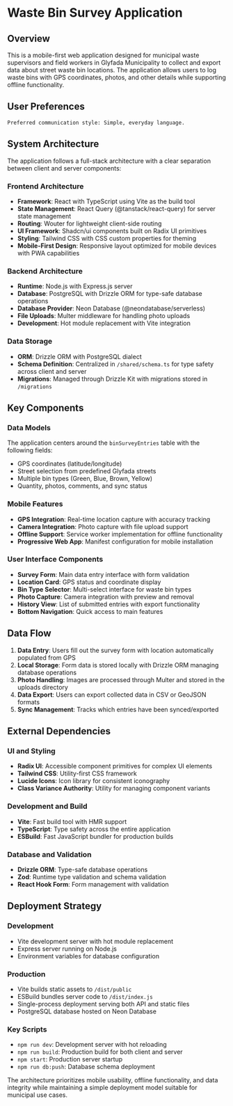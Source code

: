 # Waste Bin Survey Application

## Overview

This is a mobile-first web application designed for municipal waste supervisors and field workers in Glyfada Municipality to collect and export data about street waste bin locations. The application allows users to log waste bins with GPS coordinates, photos, and other details while supporting offline functionality.

## User Preferences

```
Preferred communication style: Simple, everyday language.
```

## System Architecture

The application follows a full-stack architecture with a clear separation between client and server components:

### Frontend Architecture
- **Framework**: React with TypeScript using Vite as the build tool
- **State Management**: React Query (@tanstack/react-query) for server state management
- **Routing**: Wouter for lightweight client-side routing
- **UI Framework**: Shadcn/ui components built on Radix UI primitives
- **Styling**: Tailwind CSS with CSS custom properties for theming
- **Mobile-First Design**: Responsive layout optimized for mobile devices with PWA capabilities

### Backend Architecture
- **Runtime**: Node.js with Express.js server
- **Database**: PostgreSQL with Drizzle ORM for type-safe database operations
- **Database Provider**: Neon Database (@neondatabase/serverless)
- **File Uploads**: Multer middleware for handling photo uploads
- **Development**: Hot module replacement with Vite integration

### Data Storage
- **ORM**: Drizzle ORM with PostgreSQL dialect
- **Schema Definition**: Centralized in `/shared/schema.ts` for type safety across client and server
- **Migrations**: Managed through Drizzle Kit with migrations stored in `/migrations`

## Key Components

### Data Models
The application centers around the `binSurveyEntries` table with the following fields:
- GPS coordinates (latitude/longitude)
- Street selection from predefined Glyfada streets
- Multiple bin types (Green, Blue, Brown, Yellow)
- Quantity, photos, comments, and sync status

### Mobile Features
- **GPS Integration**: Real-time location capture with accuracy tracking
- **Camera Integration**: Photo capture with file upload support
- **Offline Support**: Service worker implementation for offline functionality
- **Progressive Web App**: Manifest configuration for mobile installation

### User Interface Components
- **Survey Form**: Main data entry interface with form validation
- **Location Card**: GPS status and coordinate display
- **Bin Type Selector**: Multi-select interface for waste bin types
- **Photo Capture**: Camera integration with preview and removal
- **History View**: List of submitted entries with export functionality
- **Bottom Navigation**: Quick access to main features

## Data Flow

1. **Data Entry**: Users fill out the survey form with location automatically populated from GPS
2. **Local Storage**: Form data is stored locally with Drizzle ORM managing database operations
3. **Photo Handling**: Images are processed through Multer and stored in the uploads directory
4. **Data Export**: Users can export collected data in CSV or GeoJSON formats
5. **Sync Management**: Tracks which entries have been synced/exported

## External Dependencies

### UI and Styling
- **Radix UI**: Accessible component primitives for complex UI elements
- **Tailwind CSS**: Utility-first CSS framework
- **Lucide Icons**: Icon library for consistent iconography
- **Class Variance Authority**: Utility for managing component variants

### Development and Build
- **Vite**: Fast build tool with HMR support
- **TypeScript**: Type safety across the entire application
- **ESBuild**: Fast JavaScript bundler for production builds

### Database and Validation
- **Drizzle ORM**: Type-safe database operations
- **Zod**: Runtime type validation and schema validation
- **React Hook Form**: Form management with validation

## Deployment Strategy

### Development
- Vite development server with hot module replacement
- Express server running on Node.js
- Environment variables for database configuration

### Production
- Vite builds static assets to `/dist/public`
- ESBuild bundles server code to `/dist/index.js`
- Single-process deployment serving both API and static files
- PostgreSQL database hosted on Neon Database

### Key Scripts
- `npm run dev`: Development server with hot reloading
- `npm run build`: Production build for both client and server
- `npm start`: Production server startup
- `npm run db:push`: Database schema deployment

The architecture prioritizes mobile usability, offline functionality, and data integrity while maintaining a simple deployment model suitable for municipal use cases.